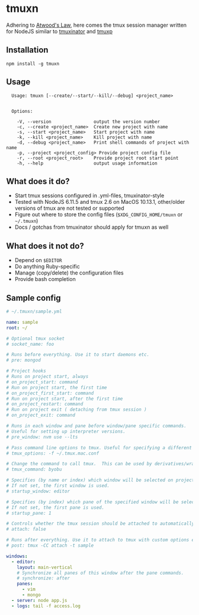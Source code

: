 # tmuxn
Adhering to [Atwood's Law](https://blog.codinghorror.com/the-principle-of-least-power/), here comes the tmux session manager written for NodeJS similar to [tmuxinator](https://github.com/tmuxinator/tmuxinator) and [tmuxp](https://github.com/tony/tmuxp)

## Installation
```
npm install -g tmuxn
```

## Usage
```
  Usage: tmuxn [--create/--start/--kill/--debug] <project_name>


  Options:

    -V, --version                output the version number
    -c, --create <project_name>  Create new project with name
    -s, --start <project_name>   Start project with name
    -k, --kill <project_name>    Kill project with name
    -d, --debug <project_name>   Print shell commands of project with name
    -p, --project <project_config> Provide project config file
    -r, --root <project_root>    Provide project root start point
    -h, --help                   output usage information
```

## What does it do?
- Start tmux sessions configured in .yml-files, tmuxinator-style
- Tested with NodeJS 6.11.5 and tmux 2.6 on MacOS 10.13.1, other/older versions of tmux are not tested or supported
- Figure out where to store the config files (`$XDG_CONFIG_HOME/tmuxn` or `~/.tmuxn`)
- Docs / gotchas from tmuxinator should apply for tmuxn as well

## What does it not do?
- Depend on `$EDITOR`
- Do anything Ruby-specific
- Manage (copy/delete) the configuration files
- Provide bash completion

## Sample config
```yaml
# ~/.tmuxn/sample.yml

name: sample
root: ~/

# Optional tmux socket
# socket_name: foo

# Runs before everything. Use it to start daemons etc.
# pre: mongod

# Project hooks
# Runs on project start, always
# on_project_start: command
# Run on project start, the first time
# on_project_first_start: command
# Run on project start, after the first time
# on_project_restart: command
# Run on project exit ( detaching from tmux session )
# on_project_exit: command

# Runs in each window and pane before window/pane specific commands.
# Useful for setting up interpreter versions.
# pre_window: nvm use --lts

# Pass command line options to tmux. Useful for specifying a different tmux.conf.
# tmux_options: -f ~/.tmux.mac.conf

# Change the command to call tmux.  This can be used by derivatives/wrappers like byobu.
# tmux_command: byobu

# Specifies (by name or index) which window will be selected on project startup.
# If not set, the first window is used.
# startup_window: editor

# Specifies (by index) which pane of the specified window will be selected on project startup.
# If not set, the first pane is used.
# startup_pane: 1

# Controls whether the tmux session should be attached to automatically. Defaults to true.
# attach: false

# Runs after everything. Use it to attach to tmux with custom options etc.
# post: tmux -CC attach -t sample

windows:
  - editor:
    layout: main-vertical
    # Synchronize all panes of this window after the pane commands.
    # synchronize: after
    panes:
      - vim
      - mongo
  - server: node app.js
  - logs: tail -f access.log
```
